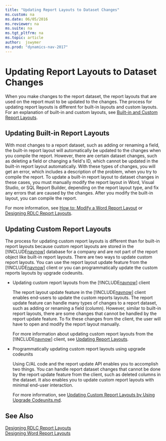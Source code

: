 ```yaml
---
title: "Updating Report Layouts to Dataset Changes"
ms.custom: na
ms.date: 06/05/2016
ms.reviewer: na
ms.suite: na
ms.tgt_pltfrm: na
ms.topic: article
author:  jswymer
ms.prod: "dynamics-nav-2017"
---
```

# Updating Report Layouts to Dataset Changes
When you make changes to the report dataset, the report layouts that are used on the report must to be updated to the changes. The process for updating report layouts is different for built-in layouts and custom layouts. For an explanation of built-in and custom layouts, see [Built-in and Custom Report Layouts](Designing-Report-Layouts-from-the-Microsoft-Dynamics-NAV-Development-Environment.md#BuiltinCustomLayouts).  
  
## Updating Built-in Report Layouts  
 With most changes to a report dataset, such as adding or renaming a field, the built-in report layout will automatically be updated to the changes when you compile the report. However, there are certain dataset changes, such as deleting a field or changing a field's ID, which cannot be updated in the built-in report layout automatically. With these types of changes, you will get an error, which includes a description of the problem, when you try to compile the report. To update a built-in report layout to dataset changes in these cases, you must manually modify the report layout in Word, Visual Studio, or SQL Report Builder, depending on the report layout type, and fix any errors that are caused by the changes. After you modify the built-in layout, you can compile the report.  
  
 For more information, see [How to: Modify a Word Report Layout](How-to--Modify-a-Word-Report-Layout.md) or [Designing RDLC Report Layouts](Designing-RDLC-Report-Layouts.md).  
  
## Updating Custom Report Layouts  
 The process for updating custom report layouts is different than for built-in report layouts because custom report layouts are stored in the [!INCLUDE[navnow](includes/navnow_md.md)] database for a company and are not part of the report object like built-in report layouts. There are two ways to update custom report layouts. You can use the report layout update feature from the [!INCLUDE[navnow](includes/navnow_md.md)] client or you can programmatically update the custom reports layouts by upgrade codeunits.  
  
-   Updating custom report layouts from the [!INCLUDE[navnow](includes/navnow_md.md)] client  
  
     The report layout update feature in the [!INCLUDE[navnow](includes/navnow_md.md)] client enables end-users to update the custom reports layouts. The report update feature can handle many types of changes to a report dataset, such as adding or renaming a field \(column\). However, similar to built-in report layouts, there are some changes that cannot be handled by the report update feature. To fix these changes from the client, the user will have to open and modify the report layout manually.  
  
     For more information about updating custom report layouts from the [!INCLUDE[navnow](includes/navnow_md.md)] client, see [Updating Report Layouts](managing-report-Layouts.md#UpdateCustomLayouts).  
  
-   Programmatically updating custom report layouts using upgrade codeunits  
  
     Using C/AL code and the report update API enables you to accomplish two things. You can handle report dataset changes that cannot be done by the report update feature from the client, such as deleted columns in the dataset. It also enables you to update custom report layouts with minimal end-user interaction.  
  
     For more information, see [Updating Custom Report Layouts by Using Upgrade Codeunits.md](Updating-Custom-Report-Layouts-by-Using-Upgrade-Codeunits.md).  
  
## See Also   
 [Designing RDLC Report Layouts](Designing-RDLC-Report-Layouts.md)   
 [Designing Word Report Layouts](Designing-Word-Report-Layouts.md)